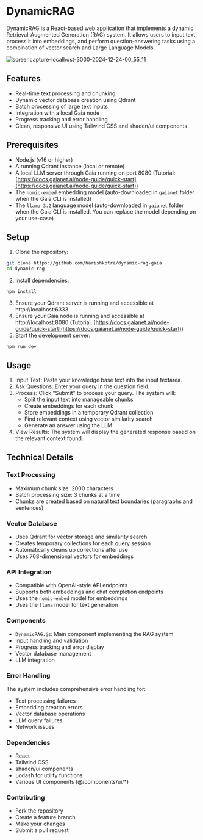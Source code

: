 # DynamicRAG

DynamicRAG is a React-based web application that implements a dynamic Retrieval-Augmented Generation (RAG) system. It allows users to input text, process it into embeddings, and perform question-answering tasks using a combination of vector search and Large Language Models.

![screencapture-localhost-3000-2024-12-24-00_55_11](https://github.com/user-attachments/assets/b9ccb3b8-590a-4080-9297-03ff79ea1d86)

## Features

- Real-time text processing and chunking
- Dynamic vector database creation using Qdrant
- Batch processing of large text inputs
- Integration with a local Gaia node
- Progress tracking and error handling
- Clean, responsive UI using Tailwind CSS and shadcn/ui components

## Prerequisites

- Node.js (v16 or higher)
- A running Qdrant instance (local or remote)
- A local LLM server through Gaia running on port 8080 (Tutorial: [https://docs.gaianet.ai/node-guide/quick-start](https://docs.gaianet.ai/node-guide/quick-start))
- The `nomic-embed` embedding model (auto-downloaded in `gaianet` folder when the Gaia CLI is installed)
- The `llama 3.2` language model (auto-downloaded in `gaianet` folder when the Gaia CLI is installed. You can replace the model depending on your use-case)

## Setup

1. Clone the repository:
```bash
git clone https://github.com/harishkotra/dynamic-rag-gaia
cd dynamic-rag
```

2. Install dependencies:
```
npm install
```

3. Ensure your Qdrant server is running and accessible at http://localhost:6333
4. Ensure your Gaia node is running and accessible at http://localhost:8080 (Tutorial: [https://docs.gaianet.ai/node-guide/quick-start](https://docs.gaianet.ai/node-guide/quick-start))
5. Start the development server:
```
npm run dev
```

## Usage

1. Input Text: Paste your knowledge base text into the input textarea.
2. Ask Questions: Enter your query in the question field.
3. Process: Click "Submit" to process your query. The system will:
    - Split the input text into manageable chunks
    - Create embeddings for each chunk
    - Store embeddings in a temporary Qdrant collection
    - Find relevant context using vector similarity search
    - Generate an answer using the LLM
4. View Results: The system will display the generated response based on the relevant context found.

## Technical Details
### Text Processing

- Maximum chunk size: 2000 characters
- Batch processing size: 3 chunks at a time
- Chunks are created based on natural text boundaries (paragraphs and sentences)

### Vector Database

- Uses Qdrant for vector storage and similarity search
- Creates temporary collections for each query session
- Automatically cleans up collections after use
- Uses 768-dimensional vectors for embeddings

### API Integration

- Compatible with OpenAI-style API endpoints
- Supports both embeddings and chat completion endpoints
- Uses the `nomic-embed` model for embeddings
- Uses the `llama` model for text generation

### Components

- `DynamicRAG.js`: Main component implementing the RAG system
- Input handling and validation
- Progress tracking and error display
- Vector database management
- LLM integration

### Error Handling
The system includes comprehensive error handling for:

- Text processing failures
- Embedding creation errors
- Vector database operations
- LLM query failures
- Network issues

### Dependencies

- React
- Tailwind CSS
- shadcn/ui components
- Lodash for utility functions
- Various UI components (@/components/ui/*)

### Contributing

- Fork the repository
- Create a feature branch
- Make your changes
- Submit a pull request
